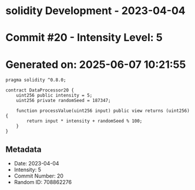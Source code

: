 ﻿# solidity Development - 2023-04-04
# Commit #20 - Intensity Level: 5
# Generated on: 2025-06-07 10:21:55
```solidity
pragma solidity ^0.8.0;

contract DataProcessor20 {
    uint256 public intensity = 5;
    uint256 private randomSeed = 187347;

    function processValue(uint256 input) public view returns (uint256) {
        return input * intensity + randomSeed % 100;
    }
}
```
## Metadata
- Date: 2023-04-04
- Intensity: 5
- Commit Number: 20
- Random ID: 708862276
